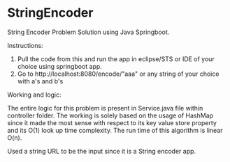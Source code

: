 # StringEncoder
String Encoder Problem Solution using Java Springboot.

Instructions:

1. Pull the code from this and run the app in eclipse/STS or IDE of your choice using springboot app.
2. Go to http://localhost:8080/encode/"aaa" or any string of your choice with a's and b's 

Working and logic:

The entire logic for this problem is present in Service.java file within controller folder.
The working is solely based on the usage of HashMap since it made  the most sense with respect to its key value store property and its O(1) look up time complexity.
The run time of this algorithm is linear O(n).

Used a string URL to be the input since it is a String encoder app.


